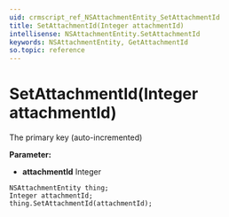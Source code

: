 ```yaml
---
uid: crmscript_ref_NSAttachmentEntity_SetAttachmentId
title: SetAttachmentId(Integer attachmentId)
intellisense: NSAttachmentEntity.SetAttachmentId
keywords: NSAttachmentEntity, GetAttachmentId
so.topic: reference
---
```


# SetAttachmentId(Integer attachmentId)

The primary key (auto-incremented)

**Parameter:** 
* **attachmentId** Integer

```crmscript
NSAttachmentEntity thing;
Integer attachmentId;
thing.SetAttachmentId(attachmentId);
```

